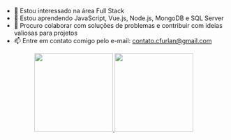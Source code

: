 - 👀 Estou interessado na área Full Stack
- 🌱 Estou aprendendo JavaScript, Vue.js, Node.js, MongoDB e SQL Server
- 💞️ Procuro colaborar com soluções de problemas e contribuir com ideias valiosas para projetos
- 📫 Entre em contato comigo pelo e-mail: contato.cfurlan@gmail.com

<div align="center">
  <a href="https://github.com/FurlanCaio">
  <img height="180em" src="https://github-readme-stats.vercel.app/api?username=FurlanCaio&show_icons=true&theme=tokyonight&include_all_commits=true&count_private=true"/>
  <img height="180em" src="https://github-readme-stats.vercel.app/api/top-langs/?username=FurlanCaio&layout=compact&langs_count=7&theme=tokyonight"/>
</div>
